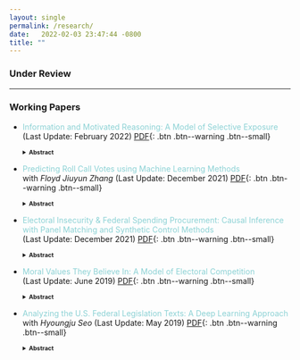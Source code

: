```yaml
---
layout: single
permalink: /research/
date:   2022-02-03 23:47:44 -0800
title: ""
---
```

### Under Review

----------------
### Working Papers
+ <span style = "color: #8cd2d5"> Information and Motivated Reasoning: A Model of Selective Exposure</span> <br style="mso-data-placement:same-cell;" /> (Last Update: February 2022) [PDF](/files/SelectiveExposure_2022.pdf){: .btn .btn--warning .btn--small}
    <details><summary style="font-size:75%;"><b>Abstract</b></summary>
    <blockquote style="font-size:75%;"> Previous research has consistently documented the prevalence of selective exposure, the tendency to seek out information that reinforces preexisting beliefs. Modeling individuals as motivated reasoners who face a tradeoff between the accuracy ("getting it right") and the directional ("reaching desired conclusions") motives, this paper develops a game-theoretic model that makes sense of seemingly inconsistent empirical findings by formally identifying conditions under which individuals, as receivers, engage in selective or cross-cutting exposure. When the information quality is uniform across individuals, selective exposure remains pervasive even in situations where the accuracy motive is high. Second, introducing  uncertainty to the sender's directional motive lowers the likelihood of exposure. Finally, the size of the gap in the perceived quality of information between the sender and the receiver, rather than the high credibility of the sender, largely determines the possibility of cross-cutting exposure. These results on selective exposure yield direct implications for persuasion and polarization.
    </blockquote>
    </details>

+ <span style = "color: #8cd2d5"> Predicting Roll Call Votes using Machine Learning Methods</span> <br style="mso-data-placement:same-cell;" /> with *Floyd Jiuyun Zhang* (Last Update: December 2021) [PDF](/files/MachineLearning_2021.pdf){: .btn .btn--warning .btn--small}
    <details><summary style="font-size:75%;"><b>Abstract</b></summary>
    <blockquote style="font-size:75%;"> We present an approach for predicting roll-call votes in the U.S. Congress, using bill text word embedding as well as bill and Congress member characteristics as inputs. Various prediction models are implemented, tested and finally combined using ensemble stacking. Our methods yield higher accuracy than existing methods, especially for newly elected members of Congress.
    </blockquote>
    </details>

+ <span style = "color: #8cd2d5"> Electoral Insecurity & Federal Spending Procurement: Causal Inference with Panel Matching and Synthetic Control Methods </span> <br style="mso-data-placement:same-cell;" /> (Last Update: December 2021) [PDF](/files/SyntheticControl_2021.pdf){: .btn .btn--warning .btn--small}
    <details><summary style="font-size:75%;"><b>Abstract</b></summary>
    <blockquote style="font-size:75%;"> How do legislators respond, if at all, to changes in their electoral prospects? Most existing studies adopt a difference-in-differences design that exploits redistricting as an exogenous shock to estimate the causal effect of electoral insecurity on legislators’ federal spending procurement for their districts. This project employs matching and synthetic control methods that produce more comparable counterfactuals to derive the causal estimate of interest. Nearly all matching and SC methods yield improved covariate balance. In addition, these methods return mostly null results while the conventional difference-in-differences method returns statistically significant results, which suggests the importance of ensuring comparability of treatment and control groups. Finally, a negative outcome analysis is conducted to compare the performance of different synthetic control methods.
    </blockquote>
    </details>

+ <span style = "color: #8cd2d5"> Moral Values They Believe In: A Model of Electoral Competition </span> <br style="mso-data-placement:same-cell;" /> (Last Update: June 2019) [PDF](/files/MoralValues_2019.pdf){: .btn .btn--warning .btn--small}
    <details><summary style="font-size:75%;"><b>Abstract</b></summary>
    <blockquote style="font-size:75%;"> Understanding voter and candidate behavior in elections remains a fundamental question in political economy. This paper develops an electoral competition model with heterogeneity in individuals' party and moral identity. In addition to the formalization of moral values, notable features of the model include (a) the ex-ante correlation between moral and partisan identification and (b) the presence of cheap talkers. The analysis reveals that candidates who can lie have a significant advantage in elections, but the presence of other types of candidates and the voter's endogenous preference for honest candidates constrain the former's pandering behavior. More interestingly, extending the model with the two features produces a similar result, but through different mechanisms, that morally aligned but extremely partisan candidates have a significant chance of winning.
    </blockquote>
    </details>

+ <span style = "color: #8cd2d5"> Analyzing the U.S. Federal Legislation Texts: A Deep Learning Approach </span> <br style="mso-data-placement:same-cell;" /> with *Hyoungju Seo* (Last Update: May 2019) [PDF](/files/DeepLearning_2019.pdf){: .btn .btn--warning .btn--small}
    <details><summary style="font-size:75%;"><b>Abstract</b></summary>
    <blockquote style="font-size:75%;"> This paper analyzes the U.S. federal bill preamble texts from 1973 to 2018 using various embedding and supervised classification methods to gauge the degree of partisanship among bills. In addition to nine different baseline methods from the literature, we develop and implement a CNN-LSTM architecture with a characterbased word embedding model. We find that word-based embedding methods outperform  character-based ones and that a single-layer LSTM outperforms all other architectures tested. Comparing the prediction accuracy over time reveals a (small) positive correlation with individual legislators’ ideological data, suggesting a comparatively lower degree of partisan divide in bill preamble language. Finally, applying the trained LSTM model to a separate political ideology dataset shows a moderate degree of transferability.
    </blockquote>
    </details>
